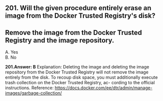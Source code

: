 ## 201. Will the given procedure entirely erase an image from the Docker Trusted Registry's disk?
## Remove the image from the Docker Trusted Registry and the image repository.
A. Yes  
B. No  



**201.Answer: B**
Explanation: Deleting the image and deleting the image repository from the Docker Trusted Registry will not remove the image entirely from the disk.
To recoup disk space, you must additionally execute trash collection on the Docker Trusted Registry, ac-
cording to the official instructions.
Reference:
https://docs.docker.com/ee/dtr/admin/manage-images/garbage-collection/
